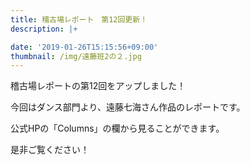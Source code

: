 ```yaml
---
title: 稽古場レポート　第12回更新！
description: |+

date: '2019-01-26T15:15:56+09:00'
thumbnail: /img/遠藤班2の２.jpg
---
```

稽古場レポートの第12回をアップしました！

今回はダンス部門より、遠藤七海さん作品のレポートです。 

公式HPの「Columns」の欄から見ることができます。 

是非ご覧ください！
